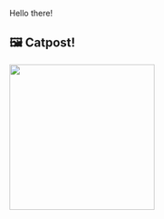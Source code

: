 Hello there!



## 🖼️ Catpost!

<sub>
    <img src="https://cdn2.thecatapi.com/images/840.gif" height="256">
</sub>

